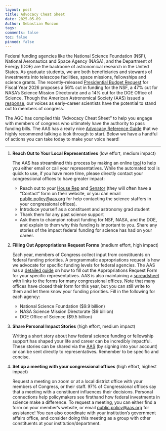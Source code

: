 ```yaml
---
layout: post
title: Advocacy Cheat Sheet 
date: 2025-05-09
Author: Sebastian Monzon
tags: 
comments: false
toc: false
pinned: false 
---
```


Federal funding agencies like the National Science Foundation (NSF), National Aeronautics and Space Agency (NASA), and the Department of Energy (DOE) are the backbone of astronomical research in the United States. As graduate students, we are both beneficiaries and stewards of investments into telescope facilities, space missions, fellowships and science grants. The recently-released [Presidential Budget Request](https://aas.org/posts/news/2025/05/week-of-action) for Fiscal Year 2026 proposes a 56% cut in funding for the NSF, a 47% cut for NASA’s Science Mission Directorate and a 14% cut for the DOE Office of Science. Though the American Astronomical Society (AAS) issued a [response](https://aas.org/press/aas-responds-2026-presidents-budget-request), our voices as early-career scientists have the potential to stand out to members of congress.

The AGC has compiled this “Advocacy Cheat Sheet” to help you engage with members of congress who ultimately have the authority to pass funding bills. The AAS has a really nice [Advocacy Reference Guide](https://aas.org/advocacy/get-involved/a-reference-guide-for-how-to-advocate-for-science) that we highly recommend talking a look through to start. Below we have a handful of actions you can take today to make your voice heard! 

---

1. **Reach Out to Your Local Representatives** (low effort, medium impact)
    
    The AAS has streamlined this process by making an online [tool](https://aas.org/advocacy/get-involved/action-alerts/action-alert-2025-support-science) to help you either email or call your representatives. While the automated tool is quick to use, if you have more time, please directly contact your congressional offices to have greater impact:
    - Reach out to your [House Rep](http://www.house.gov/representatives/find/) and [Senator](http://www.senate.gov/general/contact_information/senators_cfm.cfm) (they will often have a “Contact” form on their website, or you can email [public.policy@aas.org](mailto:public.policy@aas.org) for help contacting the science staffers in your congressional offices).
    - Introduce yourself as a constituent and astronomy grad student
    - Thank them for any past science support
    - Ask them to champion robust funding for NSF, NASA, and the DOE, and explain to them why this funding is important to you. Share any stories of the impact federal funding for science has had on your career. 
    
2. **Filling Out Appropriations Request Forms** (medium effort, high impact)
    
    Each year, members of Congress collect input from constituents on federal funding priorities. A programmatic appropriations request is how we advocate for specific funding levels for federal agencies. The AAS has a [detailed guide](https://aas.org/posts/action-alert/2025/03/action-alert-support-sciences-through-congressional-constituent-requests) on how to fill out the Appropriations Request Form for your specific representatives. AAS is also maintaining a [spreadsheet](https://docs.google.com/spreadsheets/d/1NoHU12JwHeRlvG8FwIAuuTgbxrgP7JqDko8xS06MaqU/edit?usp=sharing) with links to the forms for many congressional offices. Note that many offices have closed their form for this year, but you can still write to them and let them know your funding priorities. Fill in the following for each agency:
    - National Science Foundation ($9.9 billion)
    - NASA Science Mission Directorate ($9 billion)
    - DOE Office of Science ($9.5 billion)
    
3. **Share Personal Impact Stories** (high effort, medium impact)
    
    Writing a short story about how federal science funding or fellowship support has shaped your life and career can be incredibly impactful. These stories can be shared via the [AAS](https://aas.org/form/share-your-story) (by signing into your account) or can be sent directly to representatives. Remember to be specific and concise.
    
4. **Set up a meeting with your congressional offices** (high effort, highest impact)
    
    Request a meeting on zoom or at a local district office with your members of Congress, or their staff. 97% of Congressional offices say that a meeting with a constituent influences their decisions. Personal connections help policymakers see firsthand how federal investments in science make a difference. To request a meeting, you can either find a form on your member’s website, or email [public.policy@aas.org](mailto:public.policy@aas.org) for assistance! You can also coordinate with your institution’s government affairs office, and consider doing this meeting as a group with other constituents at your institution/department.
